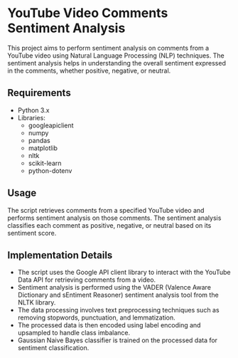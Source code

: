 # YouTube Video Comments Sentiment Analysis

This project aims to perform sentiment analysis on comments from a YouTube video using Natural Language Processing (NLP) techniques. The sentiment analysis helps in understanding the overall sentiment expressed in the comments, whether positive, negative, or neutral.

## Requirements

- Python 3.x
- Libraries:
  - googleapiclient
  - numpy
  - pandas
  - matplotlib
  - nltk
  - scikit-learn
  - python-dotenv

## Usage

The script retrieves comments from a specified YouTube video and performs sentiment analysis on those comments. The sentiment analysis classifies each comment as positive, negative, or neutral based on its sentiment score.

## Implementation Details

- The script uses the Google API client library to interact with the YouTube Data API for retrieving comments from a video.
- Sentiment analysis is performed using the VADER (Valence Aware Dictionary and sEntiment Reasoner) sentiment analysis tool from the NLTK library.
- The data processing involves text preprocessing techniques such as removing stopwords, punctuation, and lemmatization.
- The processed data is then encoded using label encoding and upsampled to handle class imbalance.
- Gaussian Naive Bayes classifier is trained on the processed data for sentiment classification.
